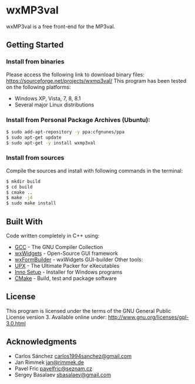 # wxMP3val
wxMP3val is a free front-end for the MP3val.

## Getting Started

### Install from binaries
Please access the following link to download binary files: https://sourceforge.net/projects/wxmp3val/
This program has been tested on the following platforms:
* Windows XP, Vista, 7, 8, 8.1
* Several major Linux distributions

### Install from Personal Package Archives (Ubuntu):
```sh
$ sudo add-apt-repository -y ppa:cfgnunes/ppa
$ sudo apt-get update
$ sudo apt-get -y install wxmp3val
```
### Install from sources
Compile the sources and install with following commands in the terminal:
```sh
$ mkdir build
$ cd build
$ cmake ..
$ make -j4
$ sudo make install
```

## Built With
Code written completely in C++ using:
* [GCC](https://gcc.gnu.org/) - The GNU Compiler Collection
* [wxWidgets](https://www.wxwidgets.org/) - Open-Source GUI framework
* [wxFormBuilder](https://github.com/wxFormBuilder/) - wxWidgets GUI-builder
Other tools:
* [UPX](https://upx.github.io/) - The Ultimate Packer for eXecutables
* [Inno Setup](http://www.jrsoftware.org/isinfo.php) - Installer for Windows programs
* [CMake](https://cmake.org/) - Build, test and package software

## License
This program is licensed under the terms of the GNU General Public License version 3. Available online under:
http://www.gnu.org/licenses/gpl-3.0.html

## Acknowledgments
* Carlos Sánchez <carlos1994sanchez@gmail.com>
* Jan Rimmek <jan@rimmek.de>
* Pavel Fric <pavelfric@seznam.cz>
* Sergey Basalaev <sbasalaev@gmail.com>
